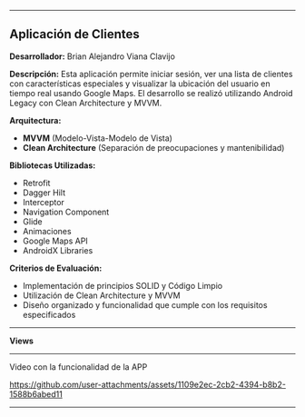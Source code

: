 
---
## Aplicación de Clientes

**Desarrollador:** Brian Alejandro Viana Clavijo

**Descripción:**
Esta aplicación permite iniciar sesión, ver una lista de clientes con características especiales y visualizar la ubicación del usuario en tiempo real usando Google Maps. El desarrollo se realizó utilizando Android Legacy con Clean Architecture y MVVM.

**Arquitectura:**
- **MVVM** (Modelo-Vista-Modelo de Vista)
- **Clean Architecture** (Separación de preocupaciones y mantenibilidad)

**Bibliotecas Utilizadas:**
- Retrofit
- Dagger Hilt
- Interceptor
- Navigation Component
- Glide
- Animaciones
- Google Maps API
- AndroidX Libraries

**Criterios de Evaluación:**
- Implementación de principios SOLID y Código Limpio
- Utilización de Clean Architecture y MVVM
- Diseño organizado y funcionalidad que cumple con los requisitos especificados

---

**Views**

---
Video con la funcionalidad de la APP

https://github.com/user-attachments/assets/1109e2ec-2cb2-4394-b8b2-1588b6abed11

---



